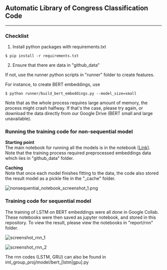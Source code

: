 ## Automatic Library of Congress Classification Code

---

### Checklist

1. Install python packages with requirements.txt

```
$ pip install -r requirements.txt
```

2. Ensure that there are data in "github_data" 

If not, use the runner python scripts in "runner" folder to create features.

For instance, to create BERT embeddings, use 

```{shell}
$ python runner/build_bert_embeddings.py --model_size=small 
```

Note that as the whole process requires large amount of memory, the process might crash halfway.
If that's the case, please try again, or download the data directly from our Google Drive (BERT small and large unavailable).


### Running the training code for non-sequential model

**Starting point**  
The main notebook for running all the models is in the notebook [[Link](https://github.com/ahmad-PH/iml_group_proj/blob/main/report/Library%20of%20Congression%20Classification.ipynb)].  
Note that the training process required preprocessed embeddings data which lies in "github_data" folder. 

**Caching**  
Note that once each model finishes fitting to the data, the code also stored the result model as a pickle file in the "_cache" folder.

![nonsequential_notebook_screenshot_1.png](https://github.com/ahmad-PH/iml_group_proj/blob/main/public/nonsequential_notebook_screenshot_1.png?raw=true)


### Training code for sequential model

The training of LSTM on BERT embeddings were all done in Google Collab. 
These notebooks were then saved as jupyter notebook, and stored in this repository. 
To view the result, please view the notebooks in "report/rnn" folder.


![screenshot_rnn_1](https://github.com/ahmad-PH/iml_group_proj/blob/main/public/rnn_notebook_screenshot_1.png?raw=true)

![screenshot_rnn_2](https://github.com/ahmad-PH/iml_group_proj/blob/main/public/rnn_notebook_screenshot_2.png?raw=true)


The rnn codes (LSTM, GRU) can also be found in iml_group_proj/model/bert_[lstm|gpu].py
